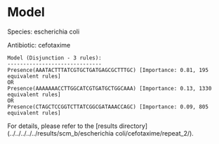 
# Model

Species: escherichia coli

Antibiotic: cefotaxime

```
Model (Disjunction - 3 rules):
------------------------------
Presence(AAATACTTTATCGTGCTGATGAGCGCTTTGC) [Importance: 0.81, 195 equivalent rules]
OR
Presence(AAAAAAACCTTGGCATCGTGATGCTGGCAAA) [Importance: 0.13, 1330 equivalent rules]
OR
Presence(CTAGCTCCGGTCTTATCGGCGATAAACCAGC) [Importance: 0.09, 805 equivalent rules]

```

For details, please refer to the [results directory](../../../../../results/scm_b/escherichia coli/cefotaxime/repeat_2/).


